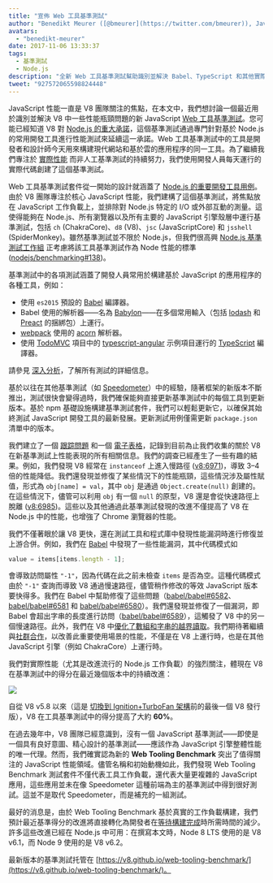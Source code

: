```yaml
---
title: "宣佈 Web 工具基準測試"
author: "Benedikt Meurer ([@bmeurer](https://twitter.com/bmeurer)), JavaScript 性能專家"
avatars:
  - "benedikt-meurer"
date: 2017-11-06 13:33:37
tags:
  - 基準測試
  - Node.js
description: "全新 Web 工具基準測試幫助識別並解決 Babel、TypeScript 和其他實際項目中的 V8 性能瓶頸問題。"
tweet: "927572065598824448"
---
```

JavaScript 性能一直是 V8 團隊關注的焦點，在本文中，我們想討論一個最近用於識別並解決 V8 中一些性能瓶頸問題的新 JavaScript [Web 工具基準測試](https://v8.github.io/web-tooling-benchmark)。您可能已經知道 V8 對 [Node.js 的重大承諾](/blog/v8-nodejs)，這個基準測試通過專門針對基於 Node.js 的常用開發工具進行性能測試來延續這一承諾。Web 工具基準測試中的工具是開發者和設計師今天用來構建現代網站和基於雲的應用程序的同一工具。為了繼續我們專注於 [實際性能](/blog/real-world-performance/) 而非人工基準測試的持續努力，我們使用開發人員每天運行的實際代碼創建了這個基準測試。

<!--truncate-->
Web 工具基準測試套件從一開始的設計就涵蓋了 [Node.js 的重要開發工具用例](https://github.com/nodejs/benchmarking/blob/master/docs/use_cases.md#web-developer-tooling)。由於 V8 團隊專注於核心 JavaScript 性能，我們建構了這個基準測試，將焦點放在 JavaScript 工作負載上，並排除對 Node.js 特定的 I/O 或外部互動的測量。這使得能夠在 Node.js、所有瀏覽器以及所有主要的 JavaScript 引擎殼層中運行基準測試，包括 `ch` (ChakraCore)、`d8` (V8)、`jsc` (JavaScriptCore) 和 `jsshell` (SpiderMonkey)。雖然基準測試並不限於 Node.js，但我們很高興 [Node.js 基準測試工作組](https://github.com/nodejs/benchmarking) 正考慮將該工具基準測試作為 Node 性能的標準 ([nodejs/benchmarking#138](https://github.com/nodejs/benchmarking/issues/138))。

基準測試中的各項測試涵蓋了開發人員常用於構建基於 JavaScript 的應用程序的各種工具，例如：

- 使用 `es2015` 預設的 [Babel](https://github.com/babel/babel) 編譯器。
- Babel 使用的解析器——名為 [Babylon](https://github.com/babel/babylon)——在多個常用輸入（包括 [lodash](https://lodash.com/) 和 [Preact](https://github.com/developit/preact) 的捆綁包）上運行。
- [webpack](http://webpack.js.org/) 使用的 [acorn](https://github.com/ternjs/acorn) 解析器。
- 使用 [TodoMVC](https://github.com/tastejs/todomvc) 項目中的 [typescript-angular](https://github.com/tastejs/todomvc/tree/master/examples/typescript-angular) 示例項目運行的 [TypeScript](http://www.typescriptlang.org/) 編譯器。

請參見 [深入分析](https://github.com/v8/web-tooling-benchmark/blob/master/docs/in-depth.md)，了解所有測試的詳細信息。

基於以往在其他基準測試（如 [Speedometer](http://browserbench.org/Speedometer)）中的經驗，隨著框架的新版本不斷推出，測試很快會變得過時，我們確保能夠直接更新基準測試中的每個工具到更新版本。基於 npm 基礎設施構建基準測試套件，我們可以輕鬆更新它，以確保其始終測試 JavaScript 開發工具的最新發展。更新測試用例僅需更新 `package.json` 清單中的版本。

我們建立了一個 [跟踪問題](http://crbug.com/v8/6936) 和一個 [電子表格](https://docs.google.com/spreadsheets/d/14XseWDyiJyxY8_wXkQpc7QCKRgMrUbD65sMaNvAdwXw)，記錄到目前為止我們收集的關於 V8 在新基準測試上性能表現的所有相關信息。我們的調查已經產生了一些有趣的結果。例如，我們發現 V8 經常在 `instanceof` 上進入慢路徑 ([v8:6971](http://crbug.com/v8/6971))，導致 3–4 倍的性能降低。我們還發現並修復了某些情況下的性能瓶頸，這些情況涉及屬性賦值，形式為 `obj[name] = val`，其中 `obj` 是通過 `Object.create(null)` 創建的。在這些情況下，儘管可以利用 `obj` 有一個 `null` 的原型，V8 還是會從快速路徑上脫離 ([v8:6985](http://crbug.com/v8/6985))。這些以及其他通過此基準測試發現的改進不僅提高了 V8 在 Node.js 中的性能，也增強了 Chrome 瀏覽器的性能。

我們不僅著眼於讓 V8 更快，還在測試工具和程式庫中發現性能漏洞時進行修復並上游合併。例如，我們在 [Babel](https://github.com/babel/babel) 中發現了一些性能漏洞，其中代碼模式如

```js
value = items[items.length - 1];
```

會導致訪問屬性 `"-1"`，因為代碼在此之前未檢查 `items` 是否為空。這種代碼模式由於 `"-1"` 查詢而導致 V8 通過慢速路徑，儘管稍作修改的等效 JavaScript 版本要快得多。我們在 Babel 中幫助修復了這些問題（[babel/babel#6582](https://github.com/babel/babel/pull/6582)、[babel/babel#6581](https://github.com/babel/babel/pull/6581) 和 [babel/babel#6580](https://github.com/babel/babel/pull/6580)）。我們還發現並修復了一個漏洞，即 Babel 會超出字串的長度進行訪問（[babel/babel#6589](https://github.com/babel/babel/pull/6589)），這觸發了 V8 中的另一個慢速路徑。此外，我們在 V8 中[優化了數組和字串的越界讀取](https://twitter.com/bmeurer/status/926357262318305280)。我們期待著繼續與[社群合作](https://twitter.com/rauchg/status/924349334346276864)，以改善此重要使用場景的性能，不僅是在 V8 上運行時，也是在其他 JavaScript 引擎（例如 ChakraCore）上運行時。

我們對實際性能（尤其是改進流行的 Node.js 工作負載）的強烈關注，體現在 V8 在基準測試中的得分在最近幾個版本中的持續改進：

![](/_img/web-tooling-benchmark/chart.svg)

自從 V8 v5.8 以來（這是 [切換到 Ignition+TurboFan 架構](/blog/launching-ignition-and-turbofan)前的最後一個 V8 發行版），V8 在工具基準測試中的得分提高了大約 **60%**。

在過去幾年中，V8 團隊已經意識到，沒有一個 JavaScript 基準測試——即使是一個具有良好意圖、精心設計的基準測試——應該作為 JavaScript 引擎整體性能的唯一代理。然而，我們確實認為新的 **Web Tooling Benchmark** 突出了值得關注的 JavaScript 性能領域。儘管名稱和初始動機如此，我們發現 Web Tooling Benchmark 測試套件不僅代表工具工作負載，還代表大量更複雜的 JavaScript 應用，這些應用並未在像 Speedometer 這種前端為主的基準測試中得到很好測試。這並不是取代 Speedometer，而是補充的一組測試。

最好的消息是，由於 Web Tooling Benchmark 基於真實的工作負載構建，我們預計最近基準得分的改進將直接轉化為開發者在[等待構建完成](https://xkcd.com/303/)時所需時間的減少。許多這些改進已經在 Node.js 中可用：在撰寫本文時，Node 8 LTS 使用的是 V8 v6.1，而 Node 9 使用的是 V8 v6.2。

最新版本的基準測試托管在 [https://v8.github.io/web-tooling-benchmark/](https://v8.github.io/web-tooling-benchmark/)。
